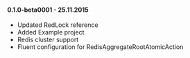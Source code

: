 #### 0.1.0-beta0001 - 25.11.2015
* Updated RedLock reference
* Added Example project
* Redis cluster support
* Fluent configuration for RedisAggregateRootAtomicAction